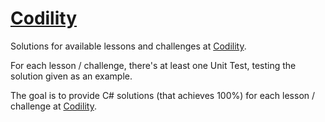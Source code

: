 # [Codility](https://codility.com/programmers/lessons/ "Codility")

Solutions for available lessons and challenges at [Codility](https://codility.com/programmers/lessons/ "Codility").

For each lesson / challenge, there's at least one Unit Test, testing the solution given as an example.

The goal is to provide C# solutions (that achieves 100%) for each lesson / challenge at [Codility](https://codility.com/programmers/lessons/ "Codility").
